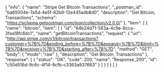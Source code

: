 {
  "info": {
    "name": "Stripe Get Bitcoin Transactions",
    "_postman_id": "ba65004e-7a5d-4e5f-92b9-12e445adb8d0",
    "description": "Get Bitcoin, Transactions",
    "schema": "https://schema.getpostman.com/json/collection/v2.0.0/"
  },
  "item": [
    {
      "name": "bitcoin",
      "item": [
        {
          "id": "64b24d71-563a-4c9e-8cca-3faa18fc6dc1",
          "name": "getBitcoinTransactions",
          "request": {
            "url": "http://api.stripe.com/v1/bitcoin/transactions?customer=%7B%7D&ending_before=%7B%7D&expand=%7B%7D&limit=%7B%7D&receiver=%7B%7D&starting_after=%7B%7D",
            "method": "GET",
            "body": {
              "mode": "raw"
            },
            "description": "Get Bitcoin, Transactions"
          },
          "response": [
            {
              "status": "OK",
              "code": 200,
              "name": "Response_200",
              "id": "c50d516d-9c6c-4f14-9cfb-c3363a937663"
            }
          ]
        }
      ]
    }
  ]
}